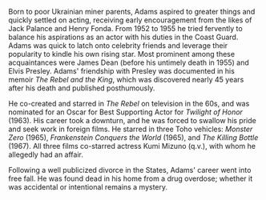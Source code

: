 <!-- Nick Adams -->

Born to poor Ukrainian miner parents, Adams aspired to greater things and quickly settled on acting, receiving early encouragement from the likes of Jack Palance and Henry Fonda. From 1952 to 1955 he tried fervently to balance his aspirations as an actor with his duties in the Coast Guard. Adams was quick to latch onto celebrity friends and leverage their popularity to kindle his own rising star. Most prominent among these acquaintances were James Dean (before his untimely death in 1955) and Elvis Presley. Adams' friendship with Presley was documented in his memoir _The Rebel and the King_, which was discovered nearly 45 years after his death and published posthumously.

He co-created and starred in _The Rebel_ on television in the 60s, and was nominated for an Oscar for Best Supporting Actor for _Twilight of Honor_ (1963). His career took a downturn, and he was forced to swallow his pride and seek work in foreign films. He starred in three Toho vehicles: _Monster Zero_ (1965), _Frankenstein Conquers the World_ (1965), and _The Killing Bottle_ (1967). All three films co-starred actress Kumi Mizuno (q.v.), with whom he allegedly had an affair.

Following a well publicized divorce in the States, Adams' career went into free fall. He was found dead in his home from a drug overdose; whether it was accidental or intentional remains a mystery.